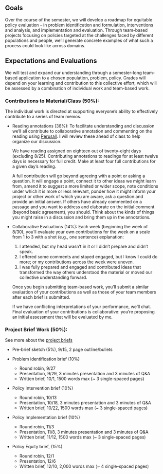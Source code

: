 ## Goals

Over the course of the semester, we will develop a roadmap for equitable policy evaluation – in problem identification and formulation, interventions and analysis, and implementation and evaluation. Through team-based projects focusing on policies targeted at the challenges faced by different populations and people, we’ll generate concrete examples of what such a process could look like across domains.

## Expectations and Evaluations
We will test and expand our understanding through a semester-long team-based application to a chosen population, problem, policy. Grades will depend on your learning and contribution to this collective effort, which will be assessed by a combination of individual work and team-based work.

### Contributions to Material/Class (50%):
The individual work is directed at supporting everyone’s ability to effectively contribute to a series of team memos.

* Reading annotations (36%): To facilitate understanding and discussion we’ll all contribute to collaborative annotation and commenting on the reading using [Perusall](https://perusall.com/). I will review these ahead of class to help organize our discussion.

  We have reading assigned on eighteen out of twenty-eight days (excluding 8/25). Contributing annotations to readings for at least twelve days is necessary for full credit. Make at least four full contributions for a given day’s reading.

  A full contribution will go beyond agreeing with a point or asking a question. It will engage a point, connect it to other ideas we might learn from, amend it to suggest a more limited or wider scope, note conditions under which it is more or less relevant, ponder how it might inform your project or other work of which you are aware, ask a question and provide an initial answer. If others have already commented on a passage and you want to address and elaborate on the initial comment (beyond basic agreement), you should. Think about the kinds of things you might raise in a discussion and bring them up in the annotations.

* Collaborative Evaluations (14%): Each week (beginning the week of 8/30), you’ll evaluate your own contributions for the week on a scale from 1 to 3 with a shot (e.g., one sentence) explanation:

  1. I attended, but my head wasn’t in it or I didn’t prepare and didn’t speak.
  2. I offered some comments and stayed engaged, but I know I could do more; or my contributions across the week were uneven.
  3. I was fully prepared and engaged and contributed ideas that transformed the way others understood the material or moved our collective understanding forward.

  Once you begin submitting team-based work, you’ll submit a similar evaluation of your contributions as well as those of your team members after each brief is submitted.

  If we have conflicting interpretations of your performance, we’ll chat. Final evaluation of your contributions is collaborative: you’re proposing an initial assessment that will be evaluated by me.

### Project Brief Work (50%):

See more about the [project briefs](populations.html)

* Pre-brief sketch (5%), 9/15, 2 page outline/bullets
* Problem identification brief (10%)

    - Round robin, 9/27
    - Presentation, 9/29, 3 minutes presentation and 3 minutes of Q&A
    - Written brief, 10/1, 1500 words max (~ 3 single-spaced pages)

* Policy Intervention brief (10%)

    - Round robin, 10/13
    - Presentation, 10/18, 3 minutes presentation and 3 minutes of Q&A
    - Written brief, 10/22, 1500 words max (~ 3 single-spaced pages)

* Policy Implementation brief (10%)

    - Round robin, 11/3
    - Presentation, 11/8, 3 minutes presentation and 3 minutes of Q&A
    - Written brief, 11/12, 1500 words max (~ 3 single-spaced pages)

* Policy Equity brief, (15%)

    - Round robin, 12/1
    - Presentation, 12/6
    - Written brief, 12/10, 2,000 words max (~ 4 single-spaced pages)
